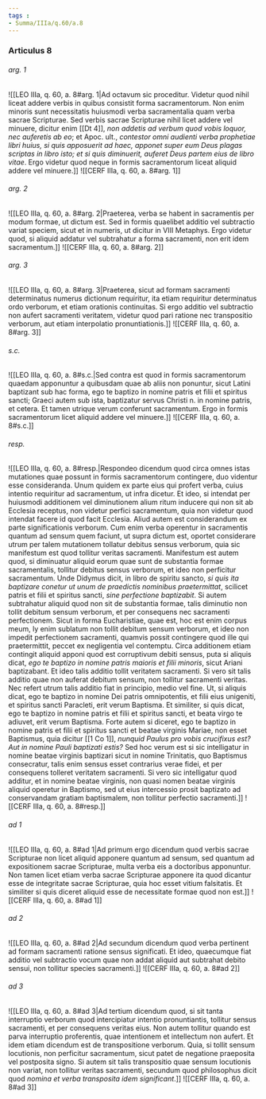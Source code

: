 ```yaml
---
tags : 
- Summa/IIIa/q.60/a.8
---
```


### Articulus 8

###### arg. 1
![[LEO IIIa, q. 60, a. 8#arg. 1|Ad octavum sic proceditur. Videtur quod nihil liceat addere verbis in quibus consistit forma sacramentorum. Non enim minoris sunt necessitatis huiusmodi verba sacramentalia quam verba sacrae Scripturae. Sed verbis sacrae Scripturae nihil licet addere vel minuere, dicitur enim [[Dt 4]], *non addetis ad verbum quod vobis loquor, nec auferetis ab eo*; et Apoc. ult., *contestor omni audienti verba prophetiae libri huius, si quis apposuerit ad haec, apponet super eum Deus plagas scriptas in libro isto; et si quis diminuerit, auferet Deus partem eius de libro vitae*. Ergo videtur quod neque in formis sacramentorum liceat aliquid addere vel minuere.]]
![[CERF IIIa, q. 60, a. 8#arg. 1]]

###### arg. 2
![[LEO IIIa, q. 60, a. 8#arg. 2|Praeterea, verba se habent in sacramentis per modum formae, ut dictum est. Sed in formis quaelibet additio vel subtractio variat speciem, sicut et in numeris, ut dicitur in VIII Metaphys. Ergo videtur quod, si aliquid addatur vel subtrahatur a forma sacramenti, non erit idem sacramentum.]]
![[CERF IIIa, q. 60, a. 8#arg. 2]]

###### arg. 3
![[LEO IIIa, q. 60, a. 8#arg. 3|Praeterea, sicut ad formam sacramenti determinatus numerus dictionum requiritur, ita etiam requiritur determinatus ordo verborum, et etiam orationis continuitas. Si ergo additio vel subtractio non aufert sacramenti veritatem, videtur quod pari ratione nec transpositio verborum, aut etiam interpolatio pronuntiationis.]]
![[CERF IIIa, q. 60, a. 8#arg. 3]]

###### s.c.
![[LEO IIIa, q. 60, a. 8#s.c.|Sed contra est quod in formis sacramentorum quaedam apponuntur a quibusdam quae ab aliis non ponuntur, sicut Latini baptizant sub hac forma, ego te baptizo in nomine patris et filii et spiritus sancti; Graeci autem sub ista, baptizatur servus Christi n. in nomine patris, et cetera. Et tamen utrique verum conferunt sacramentum. Ergo in formis sacramentorum licet aliquid addere vel minuere.]]
![[CERF IIIa, q. 60, a. 8#s.c.]]

###### resp.
![[LEO IIIa, q. 60, a. 8#resp.|Respondeo dicendum quod circa omnes istas mutationes quae possunt in formis sacramentorum contingere, duo videntur esse consideranda. Unum quidem ex parte eius qui profert verba, cuius intentio requiritur ad sacramentum, ut infra dicetur. Et ideo, si intendat per huiusmodi additionem vel diminutionem alium ritum inducere qui non sit ab Ecclesia receptus, non videtur perfici sacramentum, quia non videtur quod intendat facere id quod facit Ecclesia. Aliud autem est considerandum ex parte significationis verborum. Cum enim verba operentur in sacramentis quantum ad sensum quem faciunt, ut supra dictum est, oportet considerare utrum per talem mutationem tollatur debitus sensus verborum, quia sic manifestum est quod tollitur veritas sacramenti. Manifestum est autem quod, si diminuatur aliquid eorum quae sunt de substantia formae sacramentalis, tollitur debitus sensus verborum, et ideo non perficitur sacramentum. Unde Didymus dicit, in libro de spiritu sancto, *si quis ita baptizare conetur ut unum de praedictis nominibus praetermittat*, scilicet patris et filii et spiritus sancti, *sine perfectione baptizabit*. Si autem subtrahatur aliquid quod non sit de substantia formae, talis diminutio non tollit debitum sensum verborum, et per consequens nec sacramenti perfectionem. Sicut in forma Eucharistiae, quae est, hoc est enim corpus meum, ly enim sublatum non tollit debitum sensum verborum, et ideo non impedit perfectionem sacramenti, quamvis possit contingere quod ille qui praetermittit, peccet ex negligentia vel contemptu. Circa additionem etiam contingit aliquid apponi quod est corruptivum debiti sensus, puta si aliquis dicat, *ego te baptizo in nomine patris maioris et filii minoris*, sicut Ariani baptizabant. Et ideo talis additio tollit veritatem sacramenti. Si vero sit talis additio quae non auferat debitum sensum, non tollitur sacramenti veritas. Nec refert utrum talis additio fiat in principio, medio vel fine. Ut, si aliquis dicat, ego te baptizo in nomine Dei patris omnipotentis, et filii eius unigeniti, et spiritus sancti Paracleti, erit verum Baptisma. Et similiter, si quis dicat, ego te baptizo in nomine patris et filii et spiritus sancti, et beata virgo te adiuvet, erit verum Baptisma. Forte autem si diceret, ego te baptizo in nomine patris et filii et spiritus sancti et beatae virginis Mariae, non esset Baptismus, quia dicitur [[1 Co 1]], *nunquid Paulus pro vobis crucifixus est? Aut in nomine Pauli baptizati estis?* Sed hoc verum est si sic intelligatur in nomine beatae virginis baptizari sicut in nomine Trinitatis, quo Baptismus consecratur, talis enim sensus esset contrarius verae fidei, et per consequens tolleret veritatem sacramenti. Si vero sic intelligatur quod additur, et in nomine beatae virginis, non quasi nomen beatae virginis aliquid operetur in Baptismo, sed ut eius intercessio prosit baptizato ad conservandam gratiam baptismalem, non tollitur perfectio sacramenti.]]
![[CERF IIIa, q. 60, a. 8#resp.]]

###### ad 1
![[LEO IIIa, q. 60, a. 8#ad 1|Ad primum ergo dicendum quod verbis sacrae Scripturae non licet aliquid apponere quantum ad sensum, sed quantum ad expositionem sacrae Scripturae, multa verba eis a doctoribus apponuntur. Non tamen licet etiam verba sacrae Scripturae apponere ita quod dicantur esse de integritate sacrae Scripturae, quia hoc esset vitium falsitatis. Et similiter si quis diceret aliquid esse de necessitate formae quod non est.]]
![[CERF IIIa, q. 60, a. 8#ad 1]]

###### ad 2
![[LEO IIIa, q. 60, a. 8#ad 2|Ad secundum dicendum quod verba pertinent ad formam sacramenti ratione sensus significati. Et ideo, quaecumque fiat additio vel subtractio vocum quae non addat aliquid aut subtrahat debito sensui, non tollitur species sacramenti.]]
![[CERF IIIa, q. 60, a. 8#ad 2]]

###### ad 3
![[LEO IIIa, q. 60, a. 8#ad 3|Ad tertium dicendum quod, si sit tanta interruptio verborum quod intercipiatur intentio pronuntiantis, tollitur sensus sacramenti, et per consequens veritas eius. Non autem tollitur quando est parva interruptio proferentis, quae intentionem et intellectum non aufert. Et idem etiam dicendum est de transpositione verborum. Quia, si tollit sensum locutionis, non perficitur sacramentum, sicut patet de negatione praeposita vel postposita signo. Si autem sit talis transpositio quae sensum locutionis non variat, non tollitur veritas sacramenti, secundum quod philosophus dicit quod *nomina et verba transposita idem significant*.]]
![[CERF IIIa, q. 60, a. 8#ad 3]]

